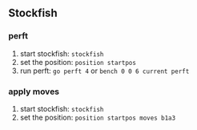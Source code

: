 ## Stockfish

### perft

1. start stockfish: `stockfish`
1. set the position: `position startpos`
1. run perft: `go perft 4` or `bench 0 0 6 current perft`

### apply moves

1. start stockfish: `stockfish`
1. set the position: `position startpos moves b1a3`


